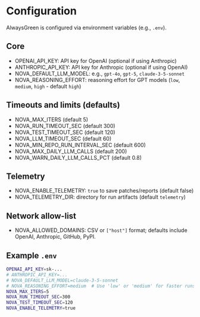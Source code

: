 # Configuration

AlwaysGreen is configured via environment variables (e.g., `.env`).

## Core

- OPENAI_API_KEY: API key for OpenAI (optional if using Anthropic)
- ANTHROPIC_API_KEY: API key for Anthropic (optional if using OpenAI)
- NOVA_DEFAULT_LLM_MODEL: e.g., `gpt-4o`, `gpt-5`, `claude-3-5-sonnet`
- NOVA_REASONING_EFFORT: reasoning effort for GPT models (`low`, `medium`, `high` - default `high`)

## Timeouts and limits (defaults)

- NOVA_MAX_ITERS (default 5)
- NOVA_RUN_TIMEOUT_SEC (default 300)
- NOVA_TEST_TIMEOUT_SEC (default 120)
- NOVA_LLM_TIMEOUT_SEC (default 60)
- NOVA_MIN_REPO_RUN_INTERVAL_SEC (default 600)
- NOVA_MAX_DAILY_LLM_CALLS (default 200)
- NOVA_WARN_DAILY_LLM_CALLS_PCT (default 0.8)

## Telemetry

- NOVA_ENABLE_TELEMETRY: `true` to save patches/reports (default false)
- NOVA_TELEMETRY_DIR: directory for run artifacts (default `telemetry`)

## Network allow-list

- NOVA_ALLOWED_DOMAINS: CSV or `["host"]` format; defaults include OpenAI, Anthropic, GitHub, PyPI.

## Example `.env`

```bash
OPENAI_API_KEY=sk-...
# ANTHROPIC_API_KEY=...
# NOVA_DEFAULT_LLM_MODEL=claude-3-5-sonnet
# NOVA_REASONING_EFFORT=medium  # Use 'low' or 'medium' for faster runs
NOVA_MAX_ITERS=5
NOVA_RUN_TIMEOUT_SEC=300
NOVA_TEST_TIMEOUT_SEC=120
NOVA_ENABLE_TELEMETRY=true
```
